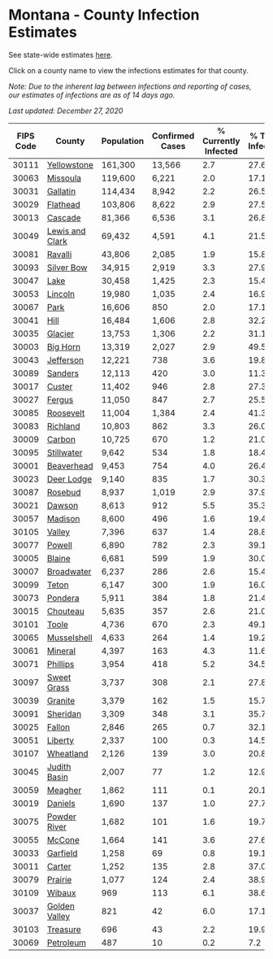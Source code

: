 # Montana - County Infection Estimates

See state-wide estimates [here](/infections/us-mt).

Click on a county name to view the infections estimates for that county.

*Note: Due to the inherent lag between infections and reporting of cases, our estimates of infections are as of 14 days ago.*

*Last updated: December 27, 2020*

|   FIPS Code |                             County |   Population |   Confirmed Cases |   % Currently Infected |   % Total Infected |
|-------------|------------------------------------|--------------|-------------------|------------------------|--------------------|
|       30111 |         [Yellowstone](yellowstone) |      161,300 |            13,566 |                    2.7 |               27.6 |
|       30063 |               [Missoula](missoula) |      119,600 |             6,221 |                    2.0 |               17.1 |
|       30031 |               [Gallatin](gallatin) |      114,434 |             8,942 |                    2.2 |               26.5 |
|       30029 |               [Flathead](flathead) |      103,806 |             8,622 |                    2.9 |               27.5 |
|       30013 |                 [Cascade](cascade) |       81,366 |             6,536 |                    3.1 |               26.8 |
|       30049 | [Lewis and Clark](lewis-and-clark) |       69,432 |             4,591 |                    4.1 |               21.5 |
|       30081 |                 [Ravalli](ravalli) |       43,806 |             2,085 |                    1.9 |               15.8 |
|       30093 |           [Silver Bow](silver-bow) |       34,915 |             2,919 |                    3.3 |               27.9 |
|       30047 |                       [Lake](lake) |       30,458 |             1,425 |                    2.3 |               15.4 |
|       30053 |                 [Lincoln](lincoln) |       19,980 |             1,035 |                    2.4 |               16.9 |
|       30067 |                       [Park](park) |       16,606 |               850 |                    2.0 |               17.1 |
|       30041 |                       [Hill](hill) |       16,484 |             1,606 |                    2.8 |               32.2 |
|       30035 |                 [Glacier](glacier) |       13,753 |             1,306 |                    2.2 |               31.1 |
|       30003 |               [Big Horn](big-horn) |       13,319 |             2,027 |                    2.9 |               49.5 |
|       30043 |             [Jefferson](jefferson) |       12,221 |               738 |                    3.6 |               19.8 |
|       30089 |                 [Sanders](sanders) |       12,113 |               420 |                    3.0 |               11.3 |
|       30017 |                   [Custer](custer) |       11,402 |               946 |                    2.8 |               27.3 |
|       30027 |                   [Fergus](fergus) |       11,050 |               847 |                    2.7 |               25.5 |
|       30085 |             [Roosevelt](roosevelt) |       11,004 |             1,384 |                    2.4 |               41.3 |
|       30083 |               [Richland](richland) |       10,803 |               862 |                    3.3 |               26.0 |
|       30009 |                   [Carbon](carbon) |       10,725 |               670 |                    1.2 |               21.0 |
|       30095 |           [Stillwater](stillwater) |        9,642 |               534 |                    1.8 |               18.4 |
|       30001 |           [Beaverhead](beaverhead) |        9,453 |               754 |                    4.0 |               26.4 |
|       30023 |           [Deer Lodge](deer-lodge) |        9,140 |               835 |                    1.7 |               30.3 |
|       30087 |                 [Rosebud](rosebud) |        8,937 |             1,019 |                    2.9 |               37.9 |
|       30021 |                   [Dawson](dawson) |        8,613 |               912 |                    5.5 |               35.3 |
|       30057 |                 [Madison](madison) |        8,600 |               496 |                    1.6 |               19.4 |
|       30105 |                   [Valley](valley) |        7,396 |               637 |                    1.4 |               28.8 |
|       30077 |                   [Powell](powell) |        6,890 |               782 |                    2.3 |               39.1 |
|       30005 |                   [Blaine](blaine) |        6,681 |               599 |                    1.9 |               30.0 |
|       30007 |           [Broadwater](broadwater) |        6,237 |               286 |                    2.6 |               15.4 |
|       30099 |                     [Teton](teton) |        6,147 |               300 |                    1.9 |               16.0 |
|       30073 |                 [Pondera](pondera) |        5,911 |               384 |                    1.8 |               21.4 |
|       30015 |               [Chouteau](chouteau) |        5,635 |               357 |                    2.6 |               21.0 |
|       30101 |                     [Toole](toole) |        4,736 |               670 |                    2.3 |               49.1 |
|       30065 |         [Musselshell](musselshell) |        4,633 |               264 |                    1.4 |               19.2 |
|       30061 |                 [Mineral](mineral) |        4,397 |               163 |                    4.3 |               11.6 |
|       30071 |               [Phillips](phillips) |        3,954 |               418 |                    5.2 |               34.5 |
|       30097 |         [Sweet Grass](sweet-grass) |        3,737 |               308 |                    2.1 |               27.8 |
|       30039 |                 [Granite](granite) |        3,379 |               162 |                    1.5 |               15.7 |
|       30091 |               [Sheridan](sheridan) |        3,309 |               348 |                    3.1 |               35.7 |
|       30025 |                   [Fallon](fallon) |        2,846 |               265 |                    0.7 |               32.1 |
|       30051 |                 [Liberty](liberty) |        2,337 |               100 |                    0.3 |               14.5 |
|       30107 |             [Wheatland](wheatland) |        2,126 |               139 |                    3.0 |               20.8 |
|       30045 |       [Judith Basin](judith-basin) |        2,007 |                77 |                    1.2 |               12.9 |
|       30059 |                 [Meagher](meagher) |        1,862 |               111 |                    0.1 |               20.1 |
|       30019 |                 [Daniels](daniels) |        1,690 |               137 |                    1.0 |               27.7 |
|       30075 |       [Powder River](powder-river) |        1,682 |               101 |                    1.6 |               19.7 |
|       30055 |                   [McCone](mccone) |        1,664 |               141 |                    3.6 |               27.6 |
|       30033 |               [Garfield](garfield) |        1,258 |                69 |                    0.8 |               19.1 |
|       30011 |                   [Carter](carter) |        1,252 |               135 |                    2.8 |               37.0 |
|       30079 |                 [Prairie](prairie) |        1,077 |               124 |                    2.4 |               38.9 |
|       30109 |                   [Wibaux](wibaux) |          969 |               113 |                    6.1 |               38.6 |
|       30037 |     [Golden Valley](golden-valley) |          821 |                42 |                    6.0 |               17.1 |
|       30103 |               [Treasure](treasure) |          696 |                43 |                    2.2 |               19.9 |
|       30069 |             [Petroleum](petroleum) |          487 |                10 |                    0.2 |                7.2 |